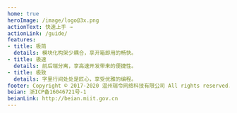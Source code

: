 ```yaml
---
home: true
heroImage: /image/logo@3x.png
actionText: 快速上手 →
actionLink: /guide/
features:
- title: 极简
  details: 模块化构架少耦合，享开箱即用的畅快。
- title: 极速
  details: 前后端分离，享高速开发带来的便捷性。
- title: 极致
  details: 字里行间处处是匠心，享受优雅的编程。
footer: Copyright © 2017-2020 温州瑞令网络科技有限公司 All rights reserved.
beian: 浙ICP备16046721号-1
beianLink: http://beian.miit.gov.cn
---
```

